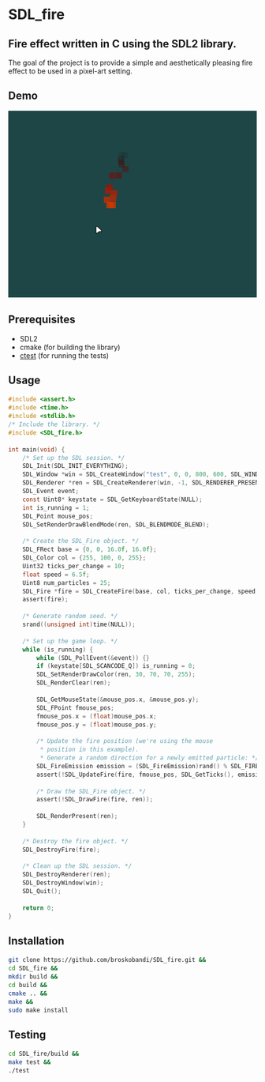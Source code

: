# SDL_fire
## Fire effect written in C using the SDL2 library.
The goal of the project is to provide a simple and aesthetically pleasing fire effect 
to be used in a pixel-art setting.
## Demo
![gif](example/fire.gif)
## Prerequisites
- SDL2
- cmake (for building the library)
- [ctest](https://github.com/broskobandi/ctest.git) (for running the tests)
## Usage
```c
#include <assert.h>
#include <time.h>
#include <stdlib.h>
/* Include the library. */
#include <SDL_fire.h>

int main(void) {
	/* Set up the SDL session. */
	SDL_Init(SDL_INIT_EVERYTHING);
	SDL_Window *win = SDL_CreateWindow("test", 0, 0, 800, 600, SDL_WINDOW_SHOWN);
	SDL_Renderer *ren = SDL_CreateRenderer(win, -1, SDL_RENDERER_PRESENTVSYNC);
	SDL_Event event;
	const Uint8* keystate = SDL_GetKeyboardState(NULL);
	int is_running = 1;
	SDL_Point mouse_pos;
	SDL_SetRenderDrawBlendMode(ren, SDL_BLENDMODE_BLEND);

	/* Create the SDL_Fire object. */
	SDL_FRect base = {0, 0, 16.0f, 16.0f};
	SDL_Color col = {255, 100, 0, 255};
	Uint32 ticks_per_change = 10;
	float speed = 6.5f;
	Uint8 num_particles = 25;
	SDL_Fire *fire = SDL_CreateFire(base, col, ticks_per_change, speed, num_particles);
	assert(fire);

	/* Generate random seed. */
	srand((unsigned int)time(NULL));

	/* Set up the game loop. */
	while (is_running) {
		while (SDL_PollEvent(&event)) {}
		if (keystate[SDL_SCANCODE_Q]) is_running = 0;
		SDL_SetRenderDrawColor(ren, 30, 70, 70, 255);
		SDL_RenderClear(ren);

		SDL_GetMouseState(&mouse_pos.x, &mouse_pos.y);
		SDL_FPoint fmouse_pos;
		fmouse_pos.x = (float)mouse_pos.x;
		fmouse_pos.y = (float)mouse_pos.y;

		/* Update the fire position (we're using the mouse 
		 * position in this example).
		 * Generate a random direction for a newly emitted particle: */
		SDL_FireEmission emission = (SDL_FireEmission)rand() % SDL_FIRE_EMISSION_COUNT;
		assert(!SDL_UpdateFire(fire, fmouse_pos, SDL_GetTicks(), emission));

		/* Draw the SDL_Fire object. */
		assert(!SDL_DrawFire(fire, ren));

		SDL_RenderPresent(ren);
	}

	/* Destroy the fire object. */
	SDL_DestroyFire(fire);

	/* Clean up the SDL session. */
	SDL_DestroyRenderer(ren);
	SDL_DestroyWindow(win);
	SDL_Quit();

	return 0;
}
```
## Installation
```bash
git clone https://github.com/broskobandi/SDL_fire.git &&
cd SDL_fire &&
mkdir build &&
cd build &&
cmake .. &&
make &&
sudo make install
```
## Testing
```bash
cd SDL_fire/build &&
make test &&
./test
```

